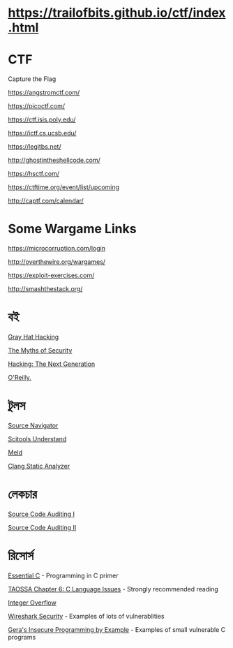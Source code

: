 # https://trailofbits.github.io/ctf/index.html

# CTF
Capture the Flag

https://angstromctf.com/

https://picoctf.com/

https://ctf.isis.poly.edu/

https://ictf.cs.ucsb.edu/

https://legitbs.net/

http://ghostintheshellcode.com/

https://hsctf.com/



https://ctftime.org/event/list/upcoming

http://captf.com/calendar/



# Some Wargame Links

https://microcorruption.com/login

http://overthewire.org/wargames/

https://exploit-exercises.com/

http://smashthestack.org/

# বই

[Gray Hat Hacking][1]

[The Myths of Security][2]

[Hacking: The Next Generation][3]

[O'Reilly.][4]

# টুলস

[Source Navigator][5]

[Scitools Understand][6]

[Meld][7]

[Clang Static Analyzer][8]

# লেকচার

[Source Code Auditing I][9]

[Source Code Auditing II][10]

# রিসোর্স

[Essential C][11] - Programming in C primer 

[TAOSSA Chapter 6: C Language Issues][12] - Strongly recommended reading 

[Integer Overflow][13]

[Wireshark Security][14] - Examples of lots of vulnerablities

[Gera's Insecure Programming by Example][15] - Examples of small vulnerable C programs
     

    


[1]: http://www.amazon.com/Hacking-Ethical-Hackers-Handbook-Edition/dp/0071832386/
[2]: http://www.amazon.com/Myths-Security-Computer-Industry-Doesnt/dp/0596523025?
[3]: http://www.amazon.com/Hacking-Next-Generation-Animal-Guide/dp/0596154577
[4]: http://shop.oreilly.com/category/browse-subjects/security.do
[5]: http://sourcenav.sourceforge.net/
[6]: http://www.scitools.com/
[7]: http://meldmerge.org/
[8]: http://clang-analyzer.llvm.org/
[9]: http://vimeo.com/30001189
[10]: http://vimeo.com/29702192
[11]: https://trailofbits.github.io/ctf/vulnerabilities/references/EssentialC.pdf
[12]: https://trailofbits.github.io/ctf/vulnerabilities/references/Dowd_ch06.pdf
[13]: http://en.wikipedia.org/wiki/Integer_overflow
[14]: https://wireshark.org/security/
[15]: http://community.coresecurity.com/~gera/InsecureProgramming/

